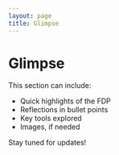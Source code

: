 ```yaml
---
layout: page
title: Glimpse
---
```


# Glimpse  

This section can include:  
- Quick highlights of the FDP  
- Reflections in bullet points  
- Key tools explored  
- Images, if needed  

Stay tuned for updates!  
